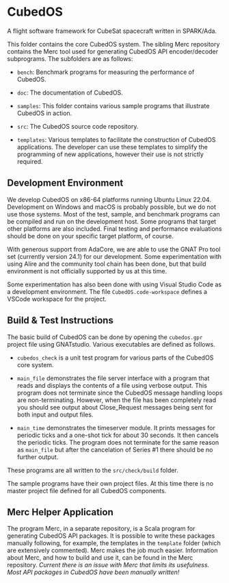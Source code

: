 
CubedOS
=======

A flight software framework for CubeSat spacecraft written in SPARK/Ada.

This folder contains the core CubedOS system. The sibling Merc repository contains the Merc tool
used for generating CubedOS API encoder/decoder subprograms. The subfolders are as follows:

+ `bench`: Benchmark programs for measuring the performance of CubedOS.

+ `doc`: The documentation of CubedOS.

+ `samples`: This folder contains various sample programs that illustrate CubedOS in action.

+ `src`: The CubedOS source code repository.

+ `templates`: Various templates to facilitate the construction of CubedOS applications. The
  developer can use these templates to simplify the programming of new applications, however
  their use is not strictly required.
  
  
Development Environment
-----------------------

We develop CubedOS on x86-64 platforms running Ubuntu Linux 22.04. Development on Windows and
macOS is probably possible, but we do not use those systems. Most of the test, sample, and
benchmark programs can be compiled and run on the development host. Some programs that target
other platforms are also included. Final testing and performance evaluations should be done on
your specific target platform, of course.

With generous support from AdaCore, we are able to use the GNAT Pro tool set (currently version
24.1) for our development. Some experimentation with using Alire and the community tool chain
has been done, but that build environment is not officially supported by us at this time.

Some experimentation has also been done with using Visual Studio Code as a development
environment. The file `CubedOS.code-workspace` defines a VSCode workspace for the project.


Build & Test Instructions
-------------------------

The basic build of CubedOS can be done by opening the `cubedos.gpr` project file using
GNATstudio. Various executables are defined as follows.

+ `cubedos_check` is a unit test program for various parts of the CubedOS core system.

+ `main_file` demonstrates the file server interface with a program that reads and displays the
  contents of a file using verbose output. This program does not terminate since the CubedOS
  message handling loops are non-terminating. However, when the file has been completely read
  you should see output about Close_Request messages being sent for both input and output files.
  
+ `main_time` demonstrates the timeserver module. It prints messages for periodic ticks and
  a one-shot tick for about 30 seconds. It then cancels the periodic ticks. The program does not
  terminate for the same reason as `main_file` but after the cancelation of Series #1 there
  should be no further output.
  
These programs are all written to the `src/check/build` folder.

The sample programs have their own project files. At this time there is no master project file
defined for all CubedOS components.


Merc Helper Application
-----------------------

The program Merc, in a separate repository, is a Scala program for generating CubedOS API
packages. It is possible to write these packages manually following, for example, the templates
in the `template` folder (which are extensively commented). Merc makes the job much easier.
Information about Merc, and how to build and use it, can be found in the Merc repository.
*Current there is an issue with Merc that limits its usefulness. Most API packages in CubedOS
have been manually written!*

